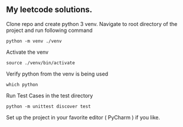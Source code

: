 ## My leetcode solutions.

Clone repo and create python 3 venv. Navigate to root directory of the project and run following command

    python -m venv ./venv

Activate the venv

    source ./venv/bin/activate

Verify python from the venv is being used

    which python

Run Test Cases in the test directory

    python -m unittest discover test

Set up the project in your favorite editor ( PyCharm ) if you like.
